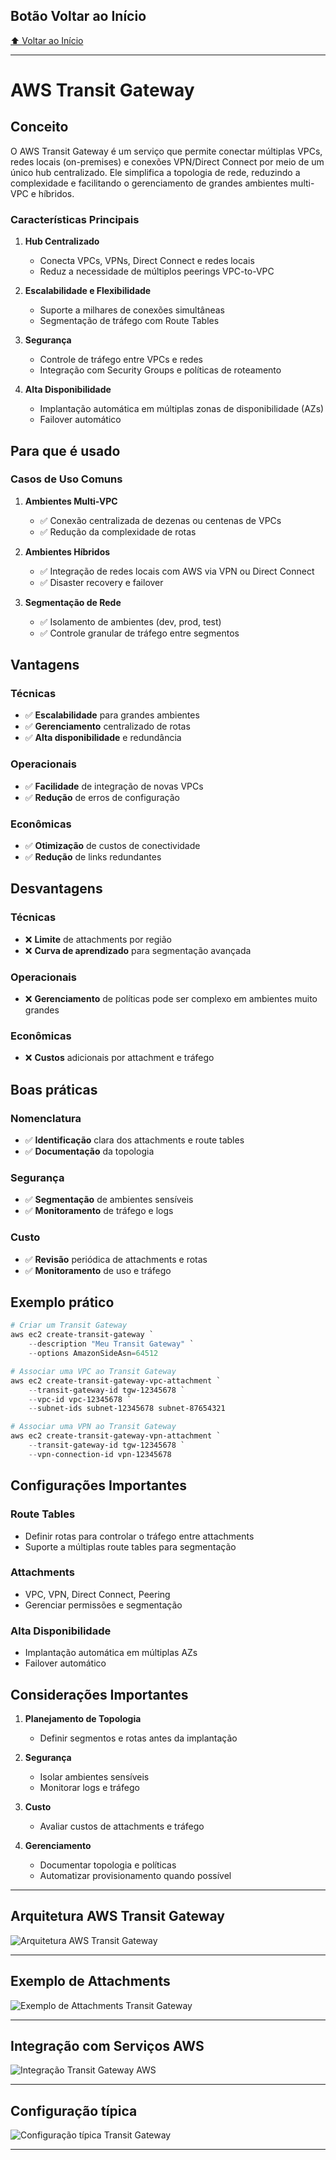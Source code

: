 ## Botão Voltar ao Início
[⬆️ Voltar ao Início](https://github.com/Marcos-Ramoss/aws-cloud-practitioner)

---

# AWS Transit Gateway

## Conceito

O AWS Transit Gateway é um serviço que permite conectar múltiplas VPCs, redes locais (on-premises) e conexões VPN/Direct Connect por meio de um único hub centralizado. Ele simplifica a topologia de rede, reduzindo a complexidade e facilitando o gerenciamento de grandes ambientes multi-VPC e híbridos.

### Características Principais

1. **Hub Centralizado**
   - Conecta VPCs, VPNs, Direct Connect e redes locais
   - Reduz a necessidade de múltiplos peerings VPC-to-VPC

2. **Escalabilidade e Flexibilidade**
   - Suporte a milhares de conexões simultâneas
   - Segmentação de tráfego com Route Tables

3. **Segurança**
   - Controle de tráfego entre VPCs e redes
   - Integração com Security Groups e políticas de roteamento

4. **Alta Disponibilidade**
   - Implantação automática em múltiplas zonas de disponibilidade (AZs)
   - Failover automático

## Para que é usado

### Casos de Uso Comuns

1. **Ambientes Multi-VPC**
   - ✅ Conexão centralizada de dezenas ou centenas de VPCs
   - ✅ Redução da complexidade de rotas

2. **Ambientes Híbridos**
   - ✅ Integração de redes locais com AWS via VPN ou Direct Connect
   - ✅ Disaster recovery e failover

3. **Segmentação de Rede**
   - ✅ Isolamento de ambientes (dev, prod, test)
   - ✅ Controle granular de tráfego entre segmentos

## Vantagens

### Técnicas
- ✅ **Escalabilidade** para grandes ambientes
- ✅ **Gerenciamento** centralizado de rotas
- ✅ **Alta disponibilidade** e redundância

### Operacionais
- ✅ **Facilidade** de integração de novas VPCs
- ✅ **Redução** de erros de configuração

### Econômicas
- ✅ **Otimização** de custos de conectividade
- ✅ **Redução** de links redundantes

## Desvantagens

### Técnicas
- ❌ **Limite** de attachments por região
- ❌ **Curva de aprendizado** para segmentação avançada

### Operacionais
- ❌ **Gerenciamento** de políticas pode ser complexo em ambientes muito grandes

### Econômicas
- ❌ **Custos** adicionais por attachment e tráfego

## Boas práticas

### Nomenclatura
- ✅ **Identificação** clara dos attachments e route tables
- ✅ **Documentação** da topologia

### Segurança
- ✅ **Segmentação** de ambientes sensíveis
- ✅ **Monitoramento** de tráfego e logs

### Custo
- ✅ **Revisão** periódica de attachments e rotas
- ✅ **Monitoramento** de uso e tráfego

## Exemplo prático

```powershell
# Criar um Transit Gateway
aws ec2 create-transit-gateway `
    --description "Meu Transit Gateway" `
    --options AmazonSideAsn=64512

# Associar uma VPC ao Transit Gateway
aws ec2 create-transit-gateway-vpc-attachment `
    --transit-gateway-id tgw-12345678 `
    --vpc-id vpc-12345678 `
    --subnet-ids subnet-12345678 subnet-87654321

# Associar uma VPN ao Transit Gateway
aws ec2 create-transit-gateway-vpn-attachment `
    --transit-gateway-id tgw-12345678 `
    --vpn-connection-id vpn-12345678
```

## Configurações Importantes

### Route Tables
- Definir rotas para controlar o tráfego entre attachments
- Suporte a múltiplas route tables para segmentação

### Attachments
- VPC, VPN, Direct Connect, Peering
- Gerenciar permissões e segmentação

### Alta Disponibilidade
- Implantação automática em múltiplas AZs
- Failover automático

## Considerações Importantes

1. **Planejamento de Topologia**
   - Definir segmentos e rotas antes da implantação

2. **Segurança**
   - Isolar ambientes sensíveis
   - Monitorar logs e tráfego

3. **Custo**
   - Avaliar custos de attachments e tráfego

4. **Gerenciamento**
   - Documentar topologia e políticas
   - Automatizar provisionamento quando possível

---

## Arquitetura AWS Transit Gateway
![Arquitetura AWS Transit Gateway](/images/Arquitetura%20Transit%20Gateway.png)

---

## Exemplo de Attachments
![Exemplo de Attachments Transit Gateway](/images/Exemplo%20Transit%20Gateway%20Attachments.png)

---

## Integração com Serviços AWS
![Integração Transit Gateway AWS](/images/Integracao%20Transit%20Gateway%20AWS.png)

---

## Configuração típica
![Configuração típica Transit Gateway](/images/Configuracao%20tipica%20Transit%20Gateway.png)

---
